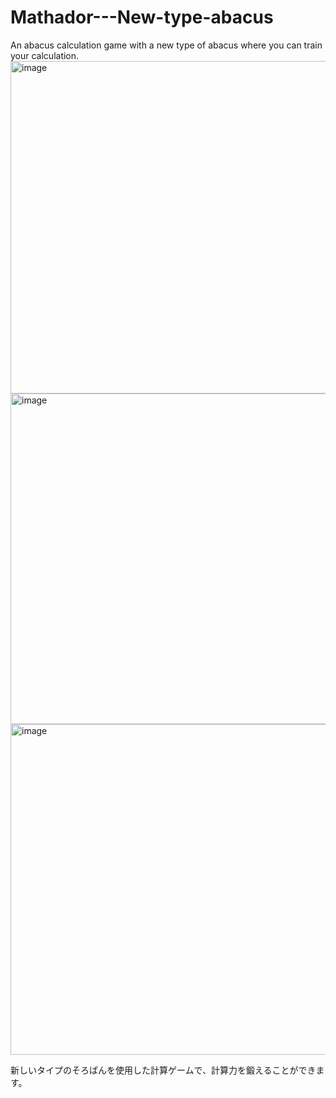 # Mathador---New-type-abacus
An abacus calculation game with a new type of abacus where you can train your calculation.
<img width="950" height="532" alt="image" src="https://github.com/user-attachments/assets/66dc9af3-0c94-4ef8-82ab-30fa1f5d11b7" />
<img width="950" height="529" alt="image" src="https://github.com/user-attachments/assets/9c034bb7-ab7c-4143-8274-76782193dc52" />
<img width="950" height="529" alt="image" src="https://github.com/user-attachments/assets/9a0e100c-daaa-4d38-b6a7-88108c04e40d" />

新しいタイプのそろばんを使用した計算ゲームで、計算力を鍛えることができます。
